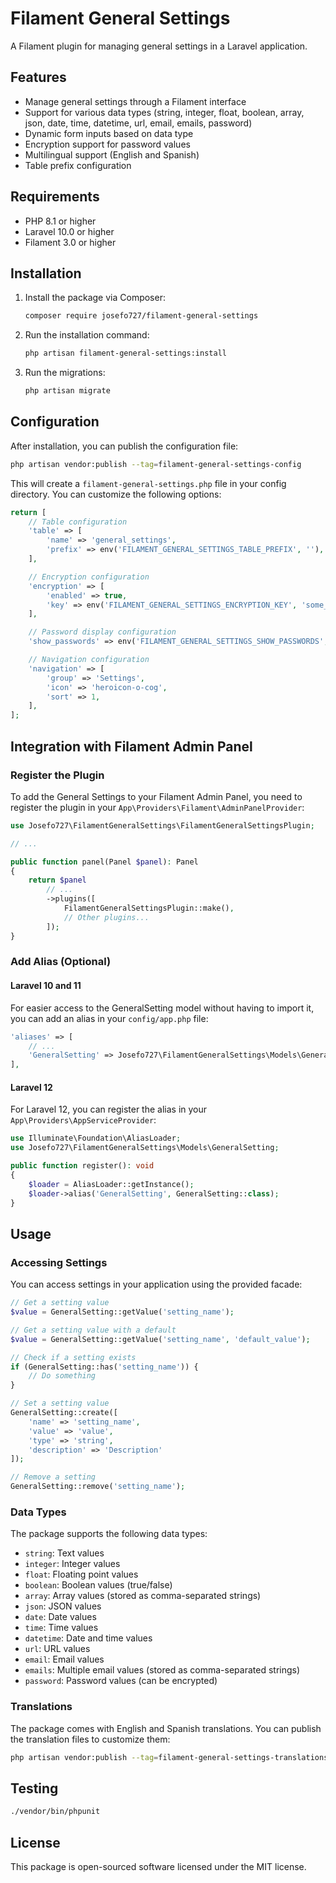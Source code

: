 # Filament General Settings

A Filament plugin for managing general settings in a Laravel application.

## Features

- Manage general settings through a Filament interface
- Support for various data types (string, integer, float, boolean, array, json, date, time, datetime, url, email, emails, password)
- Dynamic form inputs based on data type
- Encryption support for password values
- Multilingual support (English and Spanish)
- Table prefix configuration

## Requirements

- PHP 8.1 or higher
- Laravel 10.0 or higher
- Filament 3.0 or higher

## Installation

1. Install the package via Composer:

    ```bash
    composer require josefo727/filament-general-settings
    ```

2. Run the installation command:

    ```bash
    php artisan filament-general-settings:install
    ```

3. Run the migrations:

    ```bash
    php artisan migrate
    ```

## Configuration

After installation, you can publish the configuration file:

```bash
php artisan vendor:publish --tag=filament-general-settings-config
```

This will create a `filament-general-settings.php` file in your config directory. You can customize the following options:

```php
return [
    // Table configuration
    'table' => [
        'name' => 'general_settings',
        'prefix' => env('FILAMENT_GENERAL_SETTINGS_TABLE_PREFIX', ''),
    ],

    // Encryption configuration
    'encryption' => [
        'enabled' => true,
        'key' => env('FILAMENT_GENERAL_SETTINGS_ENCRYPTION_KEY', 'some_default_key'),
    ],

    // Password display configuration
    'show_passwords' => env('FILAMENT_GENERAL_SETTINGS_SHOW_PASSWORDS', false),

    // Navigation configuration
    'navigation' => [
        'group' => 'Settings',
        'icon' => 'heroicon-o-cog',
        'sort' => 1,
    ],
];
```

## Integration with Filament Admin Panel

### Register the Plugin

To add the General Settings to your Filament Admin Panel, you need to register the plugin in your `App\Providers\Filament\AdminPanelProvider`:

```php
use Josefo727\FilamentGeneralSettings\FilamentGeneralSettingsPlugin;

// ...

public function panel(Panel $panel): Panel
{
    return $panel
        // ...
        ->plugins([
            FilamentGeneralSettingsPlugin::make(),
            // Other plugins...
        ]);
}
```

### Add Alias (Optional)

#### Laravel 10 and 11

For easier access to the GeneralSetting model without having to import it, you can add an alias in your `config/app.php` file:

```php
'aliases' => [
    // ...
    'GeneralSetting' => Josefo727\FilamentGeneralSettings\Models\GeneralSetting::class,
],
```

#### Laravel 12

For Laravel 12, you can register the alias in your `App\Providers\AppServiceProvider`:

```php
use Illuminate\Foundation\AliasLoader;
use Josefo727\FilamentGeneralSettings\Models\GeneralSetting;

public function register(): void
{
    $loader = AliasLoader::getInstance();
    $loader->alias('GeneralSetting', GeneralSetting::class);
}
```

## Usage

### Accessing Settings

You can access settings in your application using the provided facade:

```php
// Get a setting value
$value = GeneralSetting::getValue('setting_name');

// Get a setting value with a default
$value = GeneralSetting::getValue('setting_name', 'default_value');

// Check if a setting exists
if (GeneralSetting::has('setting_name')) {
    // Do something
}

// Set a setting value
GeneralSetting::create([
    'name' => 'setting_name',
    'value' => 'value',
    'type' => 'string',
    'description' => 'Description'
]);

// Remove a setting
GeneralSetting::remove('setting_name');
```

### Data Types

The package supports the following data types:

- `string`: Text values
- `integer`: Integer values
- `float`: Floating point values
- `boolean`: Boolean values (true/false)
- `array`: Array values (stored as comma-separated strings)
- `json`: JSON values
- `date`: Date values
- `time`: Time values
- `datetime`: Date and time values
- `url`: URL values
- `email`: Email values
- `emails`: Multiple email values (stored as comma-separated strings)
- `password`: Password values (can be encrypted)

### Translations

The package comes with English and Spanish translations. You can publish the translation files to customize them:

```bash
php artisan vendor:publish --tag=filament-general-settings-translations
```

## Testing

```bash
./vendor/bin/phpunit
```

## License

This package is open-sourced software licensed under the MIT license.

